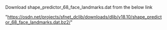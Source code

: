 
Download shape_predictor_68_face_landmarks.dat from the below link

"https://osdn.net/projects/sfnet_dclib/downloads/dlib/v18.10/shape_predictor_68_face_landmarks.dat.bz2/"



